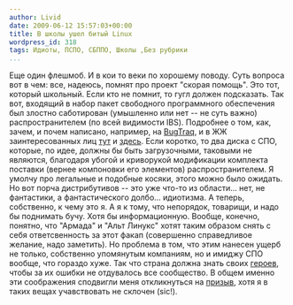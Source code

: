 ```yaml
---
author: Livid
date: 2009-06-12 15:57:03+00:00
title: В школы ушел битый Linux
wordpress_id: 318
tags: Идиоты, ПСПО, СБППО, Школы ,Без рубрики
...
```


Еще один флешмоб. И в кои то веки по хорошему поводу.
Суть вопроса вот в чем: все, надеюсь, помнят про проект "скорая помощь".
Это тот, который школьный. Если кто не помнит, то гугл должен
подсказать. Так вот, входящий в набор пакет свободного программного
обеспечения был злостно саботирован (умышленно или нет -- не суть важно)
распространителем (по всей видимости IBS). Подробнее о том, как, зачем,
и почем написано, например, на
[BugTraq](http://bugtraq.ru/rsn/archive/2009/06/03.html), и в ЖЖ
заинтересованных лиц
[тут](http://users.livejournal.com/aen_/110138.html) и
[здесь](http://v-alksnis2.livejournal.com/148057.html).
Если коротко, то два диска с СПО, которые, по идее, должны бы быть
загрузочными, таковыми не являются, благодаря убогой и криворукой
модификации комплекта поставки (вернее компоновки его элементов)
распространителем. Я умолчу про легальные и подобные косяки, этого можно
было ожидать. Но вот порча дистрибутивов -- это уже что-то из области...
нет, не фантастики, а фантастического долбо... идиотизма.
А теперь, собственно, к чему это я. А я к тому, что непорядок, товарищи,
и надо бы поднимать бучу. Хотя бы информационную.
Вообще, конечно, понятно, что "Армада" и "Альт Линукс" хотят таким
образом снять с себя ответсвенность за этот факап (совершенно
справедливое желание, надо заметить). Но проблема в том, что этим
нанесен ущерб не только, собственно упомянутым компаниям, но и имиджу
СПО вообще, что гораздо хуже. Так что страна должна знать своих
[героев](http://lurkmore.ru/%D0%93%D0%B5%D1%80%D0%BE%D0%B9), чтобы за их
ошибки не отдувалось все сообщество.
В общем именно эти соображения сподвигли меня откликнуться на
[призыв](http://www.linux.org.ru/view-message.jsp?msgid=3782833), хотя я
в таких вещах учавствовать не склочен (sic!).
